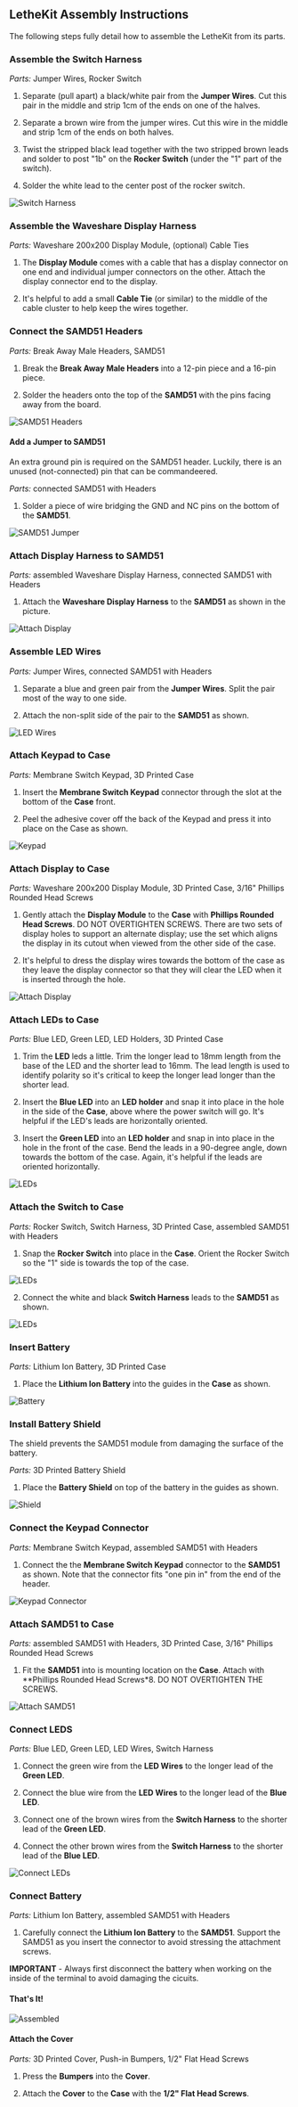 ## LetheKit Assembly Instructions

The following steps fully detail how to assemble the LetheKit from its parts.

### Assemble the Switch Harness

_Parts:_ Jumper Wires, Rocker Switch

1. Separate (pull apart) a black/white pair from the **Jumper Wires**.
   Cut this pair in the middle and strip 1cm of the ends on one of the
   halves.

2. Separate a brown wire from the jumper wires. Cut this wire in the
   middle and strip 1cm of the ends on both halves.
   
3. Twist the stripped black lead together with the two stripped brown
   leads and solder to post "1b" on the **Rocker Switch** (under the "1" part of
   the switch).

4. Solder the white lead to the center post of the rocker switch.

![Switch Harness](images/switch-harness.jpg)

### Assemble the Waveshare Display Harness

_Parts:_ Waveshare 200x200 Display Module, (optional) Cable Ties

1. The **Display Module** comes with a cable that has a display connector
   on one end and individual jumper connectors on the other.  Attach
   the display connector end to the display.
   
2. It's helpful to add a small **Cable Tie** (or similar) to the middle of
   the cable cluster to help keep the wires together.

### Connect the SAMD51 Headers

_Parts:_ Break Away Male Headers, SAMD51

1. Break the **Break Away Male Headers** into a 12-pin piece and a 16-pin
   piece.
   
2. Solder the headers onto the top of the **SAMD51** with the pins
   facing away from the board.
   
![SAMD51 Headers](images/samd51-headers.jpg)

#### Add a Jumper to SAMD51

An extra ground pin is required on the SAMD51 header.  Luckily, there is
an unused (not-connected) pin that can be commandeered.

_Parts:_ connected SAMD51 with Headers

1. Solder a piece of wire bridging the GND and NC pins on the bottom
   of the **SAMD51**.

![SAMD51 Jumper](images/samd51-jumper.jpg)

### Attach Display Harness to SAMD51

_Parts:_ assembled Waveshare Display Harness, connected SAMD51 with Headers

1. Attach the **Waveshare Display Harness** to the **SAMD51** as shown
   in the picture.

![Attach Display](images/attach-display-harness.jpg)

### Assemble LED Wires

_Parts:_ Jumper Wires, connected SAMD51 with Headers

1. Separate a blue and green pair from the **Jumper Wires**.  Split the
   pair most of the way to one side.
   
2.  Attach the non-split side of the pair to the **SAMD51** as
    shown.

![LED Wires](images/led-wires.jpg)
    
### Attach Keypad to Case

_Parts:_ Membrane Switch Keypad, 3D Printed Case

1. Insert the **Membrane Switch Keypad** connector through the slot at the bottom of the
   **Case** front.
   
2. Peel the adhesive cover off the back of the Keypad and press it
   into place on the Case as shown.
   
![Keypad](images/keypad.jpg)

### Attach Display to Case

_Parts:_ Waveshare 200x200 Display Module, 3D Printed Case, 3/16" Phillips Rounded Head Screws

1. Gently attach the **Display Module** to the **Case** with **Phillips Rounded Head Screws**.  DO NOT OVERTIGHTEN
   SCREWS. There are two sets of display holes to support an alternate
   display; use the set which aligns the display in its cutout when
   viewed from the other side of the case.
   
2. It's helpful to dress the display wires towards the bottom of the
   case as they leave the display connector so that they will clear the
   LED when it is inserted through the hole.
   
![Attach Display](images/attach-display.jpg)
   
### Attach LEDs to Case

_Parts:_ Blue LED, Green LED, LED Holders, 3D Printed Case

1. Trim the **LED** leds a little. Trim the longer lead to 18mm length
   from the base of the LED and the shorter lead to 16mm.  The lead
   length is used to identify polarity so it's critical to keep the
   longer lead longer than the shorter lead.

2. Insert the **Blue LED** into an **LED holder** and snap it into place in the
   hole in the side of the **Case**, above where the power switch will go.
   It's helpful if the LED's leads are horizontally oriented.
   
3. Insert the **Green LED** into an **LED holder** and snap in into place in the
   hole in the front of the case.  Bend the leads in a 90-degree angle,
   down towards the bottom of the case. Again, it's helpful if the
   leads are oriented horizontally.
   
![LEDs](images/leds.jpg)

### Attach the Switch to Case

_Parts:_ Rocker Switch, Switch Harness, 3D Printed Case, assembled SAMD51 with Headers

1. Snap the **Rocker Switch** into place in the **Case**.  Orient the Rocker Switch so the
   "1" side is towards the top of the case.
   
![LEDs](images/switch-attach.jpg)

2. Connect the white and black **Switch Harness** leads to the **SAMD51** as
   shown.
   
![LEDs](images/switch-samd51.jpg)

### Insert Battery

_Parts:_ Lithium Ion Battery, 3D Printed Case

1. Place the **Lithium Ion Battery** into the guides in the **Case** as shown.

![Battery](images/battery.jpg)


### Install Battery Shield

The shield prevents the SAMD51 module from damaging the surface of the
battery.

_Parts:_ 3D Printed Battery Shield

1. Place the **Battery Shield** on top of the battery in the guides as shown.

![Shield](images/samd51-shield.jpg)


### Connect the Keypad Connector

_Parts:_ Membrane Switch Keypad, assembled SAMD51 with Headers

1. Connect the the **Membrane Switch Keypad** connector to the **SAMD51** as shown. Note that the
   connector fits "one pin in" from the end of the header.

![Keypad Connector](images/keypad-connector.jpg)

### Attach SAMD51 to Case

_Parts:_ assembled SAMD51 with Headers, 3D Printed Case, 3/16" Phillips Rounded Head Screws

1. Fit the **SAMD51** into is mounting location on the **Case**.  Attach with **Phillips Rounded Head Screws*8.  DO
   NOT OVERTIGHTEN THE SCREWS.

![Attach SAMD51](images/attach-samd51.jpg)

### Connect LEDS

_Parts:_ Blue LED, Green LED, LED Wires, Switch Harness

1. Connect the green wire from the **LED Wires** to the longer lead of the **Green LED**.

2. Connect the blue wire from the **LED Wires** to the longer lead of the **Blue LED**.

3. Connect one of the brown wires from the **Switch Harness** to the shorter lead of the **Green LED**.

4. Connect the other brown wires from the **Switch Harness** to the shorter lead of the **Blue LED**.

![Connect LEDs](images/connect-leds.jpg)

### Connect Battery

_Parts:_ Lithium Ion Battery, assembled SAMD51 with Headers

1. Carefully connect the **Lithium Ion Battery** to the **SAMD51**.  Support the SAMD51 as you insert the connector to avoid stressing the attachment screws.
   
**IMPORTANT** - Always first disconnect the battery when working on
the inside of the terminal to avoid damaging the cicuits.

#### That's It!

![Assembled](images/assembled.jpg)

#### Attach the Cover

_Parts:_ 3D Printed Cover, Push-in Bumpers, 1/2" Flat Head Screws

1. Press the **Bumpers** into the **Cover**.

2. Attach the **Cover** to the **Case** with the **1/2" Flat Head Screws**.

